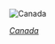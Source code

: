 
![Canada](https://www.gstatic.com/prettyearth/assets/full/1233.jpg)

*[Canada](https://www.google.com/maps/@49.060688,-104.564841,17z/data=!3m1!1e3)*
